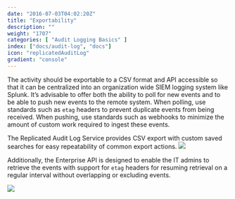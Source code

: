 ```yaml
---
date: "2016-07-03T04:02:20Z"
title: "Exportability"
description: ""
weight: "1707"
categories: [ "Audit Logging Basics" ]
index: ["docs/audit-log", "docs"]
icon: "replicatedAuditLog"
gradient: "console"
---
```


The activity should be exportable to a CSV format and API accessible so that it can be centralized into an organization wide SIEM logging system like Splunk. It’s advisable to offer both the ability to poll for new events and to be able to push new events to the remote system. When polling, use standards such as `etag` headers to prevent duplicate events from being received. When pushing, use standards such as webhooks to minimize the amount of custom work required to ingest these events.

The Replicated Audit Log Service provides CSV export with custom saved searches for easy repeatability of common export actions.
<img class="mask-img" src="/images/audit-log/export-csv.png">

Additionally, the Enterprise API is designed to enable the IT admins to retrieve the events with support for `etag` headers for resuming retrieval on a regular interval without overlapping or excluding events.

<img class="mask-img" src="/images/audit-log/api-tokens.png">
